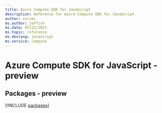 ```yaml
---
title: Azure Compute SDK for JavaScript
description: Reference for Azure Compute SDK for JavaScript
author: xirzec
ms.author: jeffish
ms.data: 07/22/2023
ms.topic: reference
ms.devlang: javascript
ms.service: compute
---
```

# Azure Compute SDK for JavaScript - preview
## Packages - preview
[!INCLUDE [packages](compute-index.md)]